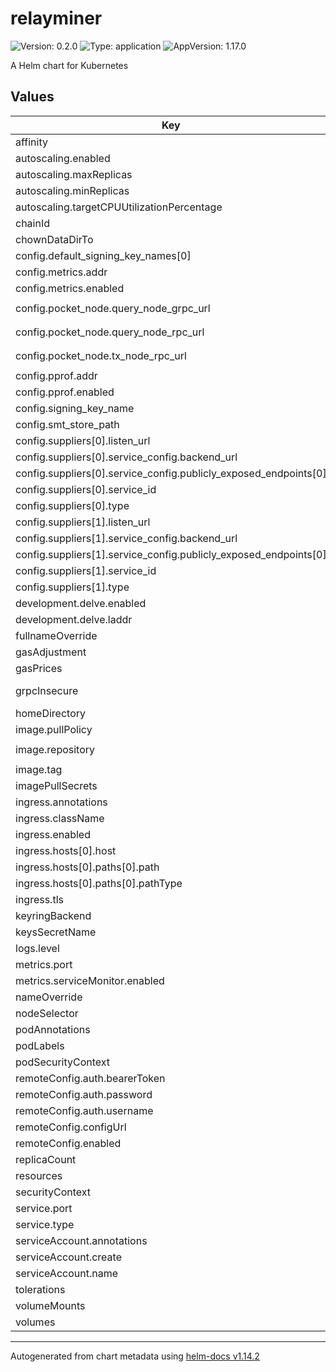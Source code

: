 # relayminer

![Version: 0.2.0](https://img.shields.io/badge/Version-0.2.0-informational?style=flat-square) ![Type: application](https://img.shields.io/badge/Type-application-informational?style=flat-square) ![AppVersion: 1.17.0](https://img.shields.io/badge/AppVersion-1.17.0-informational?style=flat-square)

A Helm chart for Kubernetes

## Values

| Key | Type | Default | Description |
|-----|------|---------|-------------|
| affinity | object | `{}` |  |
| autoscaling.enabled | bool | `false` |  |
| autoscaling.maxReplicas | int | `100` |  |
| autoscaling.minReplicas | int | `1` |  |
| autoscaling.targetCPUUtilizationPercentage | int | `80` |  |
| chainId | string | `"pocket"` |  |
| chownDataDirTo | string | `""` |  |
| config.default_signing_key_names[0] | string | `"supplier1"` |  |
| config.metrics.addr | string | `":9090"` |  |
| config.metrics.enabled | bool | `true` |  |
| config.pocket_node.query_node_grpc_url | string | `"tcp://poktroll-validator:9090"` |  |
| config.pocket_node.query_node_rpc_url | string | `"tcp://poktroll-validator:26657"` |  |
| config.pocket_node.tx_node_rpc_url | string | `"tcp://poktroll-validator:26657"` |  |
| config.pprof.addr | string | `"localhost:6060"` |  |
| config.pprof.enabled | bool | `true` |  |
| config.signing_key_name | string | `"supplier1"` |  |
| config.smt_store_path | string | `"smt_stores"` |  |
| config.suppliers[0].listen_url | string | `"http://0.0.0.0:8545"` |  |
| config.suppliers[0].service_config.backend_url | string | `"http://anvil:8547/"` |  |
| config.suppliers[0].service_config.publicly_exposed_endpoints[0] | string | `"relayminers"` |  |
| config.suppliers[0].service_id | string | `"anvil"` |  |
| config.suppliers[0].type | string | `"http"` |  |
| config.suppliers[1].listen_url | string | `"ws://0.0.0.0:8545"` |  |
| config.suppliers[1].service_config.backend_url | string | `"ws://anvil:8547/"` |  |
| config.suppliers[1].service_config.publicly_exposed_endpoints[0] | string | `"relayminers"` |  |
| config.suppliers[1].service_id | string | `"anvilws"` |  |
| config.suppliers[1].type | string | `"http"` |  |
| development.delve.enabled | bool | `false` |  |
| development.delve.laddr | string | `":40004"` |  |
| fullnameOverride | string | `""` |  |
| gasAdjustment | float | `1.5` |  |
| gasPrices | string | `"0.001upokt"` |  |
| grpcInsecure | bool | `false` | grpc-insecure |
| homeDirectory | string | `"/root/.pocket"` |  |
| image.pullPolicy | string | `"IfNotPresent"` |  |
| image.repository | string | `"ghcr.io/pokt-network/pocketd"` |  |
| image.tag | string | `"latest"` |  |
| imagePullSecrets | list | `[]` |  |
| ingress.annotations | object | `{}` |  |
| ingress.className | string | `""` |  |
| ingress.enabled | bool | `false` |  |
| ingress.hosts[0].host | string | `"chart-example.local"` |  |
| ingress.hosts[0].paths[0].path | string | `"/"` |  |
| ingress.hosts[0].paths[0].pathType | string | `"ImplementationSpecific"` |  |
| ingress.tls | list | `[]` |  |
| keyringBackend | string | `"test"` |  |
| keysSecretName | string | `""` |  |
| logs.level | string | `"info"` |  |
| metrics.port | int | `9090` |  |
| metrics.serviceMonitor.enabled | bool | `false` |  |
| nameOverride | string | `""` |  |
| nodeSelector | object | `{}` |  |
| podAnnotations | object | `{}` |  |
| podLabels | object | `{}` |  |
| podSecurityContext | object | `{}` |  |
| remoteConfig.auth.bearerToken | string | `""` |  |
| remoteConfig.auth.password | string | `""` |  |
| remoteConfig.auth.username | string | `""` |  |
| remoteConfig.configUrl | string | `""` |  |
| remoteConfig.enabled | bool | `false` |  |
| replicaCount | int | `1` |  |
| resources | object | `{}` |  |
| securityContext | object | `{}` |  |
| service.port | int | `8545` |  |
| service.type | string | `"ClusterIP"` |  |
| serviceAccount.annotations | object | `{}` |  |
| serviceAccount.create | bool | `true` |  |
| serviceAccount.name | string | `""` |  |
| tolerations | list | `[]` |  |
| volumeMounts | list | `[]` |  |
| volumes | list | `[]` |  |

----------------------------------------------
Autogenerated from chart metadata using [helm-docs v1.14.2](https://github.com/norwoodj/helm-docs/releases/v1.14.2)
